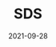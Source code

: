 ---
title: "SDS"
linkTitle: "SDS"
weight: 7000
date: 2021-09-28
description: >
  介绍Envoy的XDS API中的SDS
---